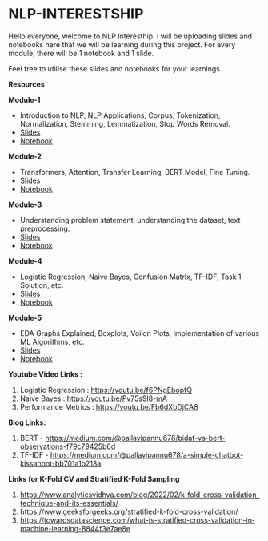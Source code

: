 # NLP-INTERESTSHIP

Hello everyone, welcome to NLP Interesthip. I will be uploading slides and notebooks here that we will be learning during this project.
For every module, there will be 1 notebook and 1 slide. 

Feel free to utilise these slides and notebooks for your learnings.

**Resources**

**Module-1** 
- Introduction to NLP, NLP Applications, Corpus, Tokenization, Normalization, Stemming, Lemmatization, Stop Words Removal.
- [Slides](Module-1-Slides.pdf)
- [Notebook](Module_1.ipynb)
  
**Module-2**
- Transformers, Attention, Transfer Learning, BERT Model, Fine Tuning.
- [Slides](Module-2-Slides.pdf)
- [Notebook](Module_2.ipynb)
  
**Module-3**
- Understanding problem statement, understanding the dataset, text preprocessing.
- [Slides](Module-3-Slides.pdf)
- [Notebook](Module_3.ipynb)

**Module-4**
- Logistic Regression, Naive Bayes, Confusion Matrix, TF-IDF, Task 1 Solution, etc.
- [Slides](Module-4-Slides.pdf)
- [Notebook](Module_4.ipynb)

**Module-5**
- EDA Graphs Explained, Boxplots, Voilon Plots, Implementation of various ML Algorithms, etc.
- [Slides](Module-5-Slides.pdf)
- [Notebook](Module_5.ipynb)

**Youtube Video Links :**
1. Logistic Regression : https://youtu.be/f6PNgEbopfQ
2. Naive Bayes : https://youtu.be/Pv75s9I8-mA
3. Performance Metrics : https://youtu.be/Fb6dXbDjCA8

**Blog Links:**
1. BERT - https://medium.com/@pallavipannu678/bidaf-vs-bert-observations-f79c79425b6d
2. TF-IDF - https://medium.com/@pallavipannu678/a-simple-chatbot-kissanbot-bb701a1b218a

**Links for K-Fold CV and Stratified K-Fold Sampling**
1. https://www.analyticsvidhya.com/blog/2022/02/k-fold-cross-validation-technique-and-its-essentials/
2. https://www.geeksforgeeks.org/stratified-k-fold-cross-validation/
3. https://towardsdatascience.com/what-is-stratified-cross-validation-in-machine-learning-8844f3e7ae8e



